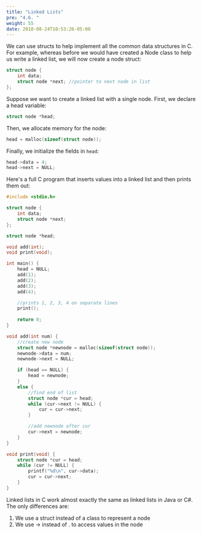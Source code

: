 ```yaml
---
title: "Linked Lists"
pre: "4.6. "
weight: 55
date: 2018-08-24T10:53:26-05:00
---
```


We can use structs to help implement all the common data structures in C. For example,
whereas before we would have created a Node class to help us write a linked list, we will now
create a node struct:

```c
struct node {
    int data;
    struct node *next; //pointer to next node in list
};
```

Suppose we want to create a linked list with a single node. First, we declare a head variable:

```c
struct node *head;
```

Then, we allocate memory for the node:

```c
head = malloc(sizeof(struct node));
```

Finally, we initialize the fields in `head`:

```c
head->data = 4;
head->next = NULL;
```

Here's a full C program that inserts values into a linked list and then prints them out:

```c
#include <stdio.h>

struct node {
    int data;
    struct node *next;
};

struct node *head;

void add(int);
void print(void);

int main() {
    head = NULL;
    add(1);
    add(2);
    add(3);
    add(4);

    //prints 1, 2, 3, 4 on separate lines
    print();
    
    return 0;
}

void add(int num) {
    //create new node
    struct node *newnode = malloc(sizeof(struct node));
    newnode->data = num;
    newnode->next = NULL;

    if (head == NULL) {
        head = newnode;
    }
    else {
        //find end of list
        struct node *cur = head;
        while (cur->next != NULL) {
            cur = cur->next;
        }

        //add newnode after cur
        cur->next = newnode;
    }
}

void print(void) {
    struct node *cur = head;
    while (cur != NULL) {
        printf("%d\n", cur->data);
        cur = cur->next;
    }
}
```

Linked lists in C work almost exactly the same as linked lists in Java or C#. The only differences are:

1) We use a struct instead of a class to represent a node
2) We use -> instead of . to access values in the node
